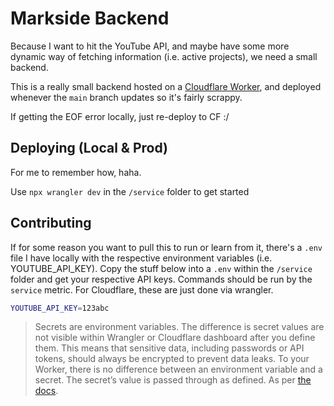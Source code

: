 # Markside Backend

Because I want to hit the YouTube API, and maybe have some more dynamic way of fetching information (i.e. active projects), we need a small backend.

This is a really small backend hosted on a [Cloudflare Worker](https://developers.cloudflare.com/workers/), and deployed whenever the `main` branch updates so it's fairly scrappy.

If getting the EOF error locally, just re-deploy to CF :/

## Deploying (Local & Prod)

For me to remember how, haha.

Use `npx wrangler dev` in the `/service` folder to get started

## Contributing

If for some reason you want to pull this to run or learn from it, there's a `.env` file I have locally with the respective environment variables (i.e. YOUTUBE_API_KEY). Copy the stuff below into a `.env` within the `/service` folder and get your respective API keys. Commands should be run by the `service` metric. For Cloudflare, these are just done via wrangler.

```bash
YOUTUBE_API_KEY=123abc
```

> Secrets are environment variables. The difference is secret values are not visible within Wrangler or Cloudflare dashboard after you define them. This means that sensitive data, including passwords or API tokens, should always be encrypted to prevent data leaks. To your Worker, there is no difference between an environment variable and a secret. The secret’s value is passed through as defined.
As per [the docs](https://developers.cloudflare.com/workers/configuration/secrets/).
